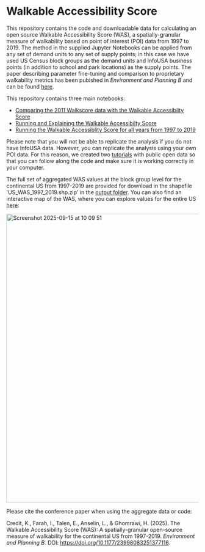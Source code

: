 # Walkable Accessibility Score
This repository contains the code and downloadable data for calculating an open source Walkable Accessibility Score (WAS), a spatially-granular measure of walkability based on point of interest (POI) data from 1997 to 2019. The method in the supplied Jupyter Notebooks can be applied from any set of demand units to any set of supply points; in this case we have used US Census block groups as the demand units and InfoUSA business points (in addition to school and park locations) as the supply points. The paper describing parameter fine-tuning and comparison to proprietary walkability metrics has been pubished in _Environment and Planning B_ and can be found [here](https://journals.sagepub.com/doi/10.1177/23998083251377116). 

This repository contains three main notebooks:
- [Comparing the 2011 Walkscore data with the Walkable Accessibilty Score](https://github.com/kcredit/Walkable-Accessibility-Score/blob/main/src/Correlations%20between%20WS%20and%20WAS.ipynb)
- [Running and Explaining the Walkable Accessibilty Score](https://github.com/kcredit/Walkable-Accessibility-Score/blob/main/src/Walkscore%20and%20Walkable%20Accessibility%20Score.ipynb)
- [Running the Walkable Accessiblity Score for all years from 1997 to 2019](https://github.com/kcredit/Walkable-Accessibility-Score/blob/main/src/for_all_years.ipynb)

Please note that you will not be able to replicate the analysis if you do not have InfoUSA data. However, you can replicate the analysis using your own POI data.
For this reason, we created two [tutorials](https://github.com/kcredit/Walkable-Accessibility-Score/tree/main/tutorials) with public open data so that you can follow along the code and make sure it is working correctly in your computer.

The full set of aggregated WAS values at the block group level for the continental US from 1997-2019 are provided for download in the shapefile 'US_WAS_1997_2019.shp.zip' in the [output folder](https://github.com/kcredit/Walkable-Accessibility-Score/tree/main/output). You can also find an interactive map of the WAS, where you can explore values for the entire US [here](https://experience.arcgis.com/experience/ce83fc13e21c415ab9e12427da3d53df?draft=true):

<img width="1782" height="757" alt="Screenshot 2025-09-15 at 10 09 51" src="https://github.com/user-attachments/assets/059e9e07-c670-445c-8b69-ae901849ab70" />

Please cite the conference paper when using the aggregate data or code:

Credit, K., Farah, I., Talen, E., Anselin, L., & Ghomrawi, H. (2025). The Walkable Accessibility Score (WAS): A spatially-granular open-source measure of walkability for the continental US from 1997-2019. *Environment and Planning B*. DOI: https://doi.org/10.1177/23998083251377116.
